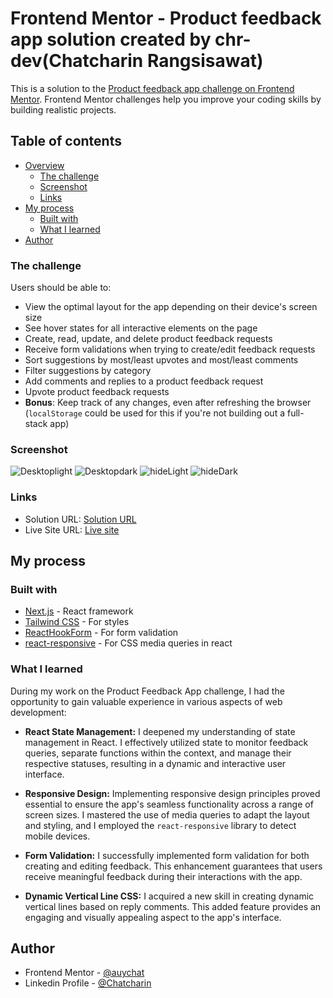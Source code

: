 # Frontend Mentor - Product feedback app solution created by chr-dev(Chatcharin Rangsisawat)

This is a solution to the [Product feedback app challenge on Frontend Mentor](https://www.frontendmentor.io/challenges/product-feedback-app-wbvUYqjR6). Frontend Mentor challenges help you improve your coding skills by building realistic projects.

## Table of contents

- [Overview](#overview)
  - [The challenge](#the-challenge)
  - [Screenshot](#screenshot)
  - [Links](#links)
- [My process](#my-process)
  - [Built with](#built-with)
  - [What I learned](#what-i-learned)
- [Author](#author)

### The challenge
Users should be able to:

- View the optimal layout for the app depending on their device's screen size
- See hover states for all interactive elements on the page
- Create, read, update, and delete product feedback requests
- Receive form validations when trying to create/edit feedback requests
- Sort suggestions by most/least upvotes and most/least comments
- Filter suggestions by category
- Add comments and replies to a product feedback request
- Upvote product feedback requests
- **Bonus**: Keep track of any changes, even after refreshing the browser (`localStorage` could be used for this if you're not building out a full-stack app)

### Screenshot
![Desktoplight](./screenshots/Screenshot-kanban-desktop-light.png)
![Desktopdark](./screenshots/Screenshot-kanban-desktop-dark.png)
![hideLight](./screenshots/Screenshot-kanban-hide-white.png)
![hideDark](./screenshots/Screenshot-kanban-hide-dark.png)

### Links
- Solution URL: [Solution URL](https://github.com/auychat/product-feedback-app)
- Live Site URL: [Live site]()

## My process

### Built with
- [Next.js](https://nextjs.org/) - React framework
- [Tailwind CSS](https://tailwindcss.com/) - For styles
- [ReactHookForm](https://react-hook-form.com/) - For form validation
- [react-responsive](https://github.com/yocontra/react-responsive) - For CSS media queries in react

### What I learned
During my work on the Product Feedback App challenge, I had the opportunity to gain valuable experience in various aspects of web development:

- **React State Management:** I deepened my understanding of state management in React. I effectively utilized state to monitor feedback queries, separate functions within the context, and manage their respective statuses, resulting in a dynamic and interactive user interface.

- **Responsive Design:** Implementing responsive design principles proved essential to ensure the app's seamless functionality across a range of screen sizes. I mastered the use of media queries to adapt the layout and styling, and I employed the `react-responsive` library to detect mobile devices.

- **Form Validation:** I successfully implemented form validation for both creating and editing feedback. This enhancement guarantees that users receive meaningful feedback during their interactions with the app.

- **Dynamic Vertical Line CSS:** I acquired a new skill in creating dynamic vertical lines based on reply comments. This added feature provides an engaging and visually appealing aspect to the app's interface.

## Author
- Frontend Mentor - [@auychat](https://www.frontendmentor.io/profile/auychat)
- Linkedin Profile - [@Chatcharin](https://www.linkedin.com/in/chatcharin-rangsisawat-9b42ba184/)
